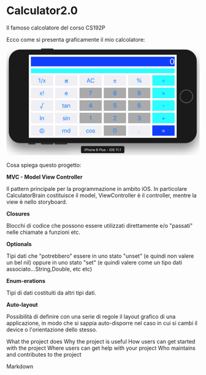 # Calculator2.0
Il famoso calcolatore del corso CS192P

Ecco come si presenta graficamente il mio calcolatore:

![Immagine Calculator2.0](/Calculator2.0.png?raw=true "Calculator 2.0")

Cosa spiega questo progetto:

**MVC - Model View Controller**

Il pattern principale per la programmazione in ambito iOS. In particolare CalculatorBrain costituisce il model, ViewController è il controller, mentre la view è nello storyboard.

**Closures**

Blocchi di codice che possono essere utilizzati direttamente e/o "passati" nelle chiamate a funzioni etc.

**Optionals**

Tipi dati che "potrebbero" essere in uno stato "unset" (e quindi non valere un bel nil) oppure in uno stato "set" (e quindi valere come un tipo dati associato...String,Double, etc etc) 

**Enum-erations**

Tipi di dati costituiti da altri tipi dati.

**Auto-layout**

Possibilità di definire con una serie di regole il layout grafico di una applicazione, in modo che si sappia auto-disporre nel caso in cui si cambi il device o l'orientazione dello stesso.

What the project does
Why the project is useful
How users can get started with the project
Where users can get help with your project
Who maintains and contributes to the project

Markdown

